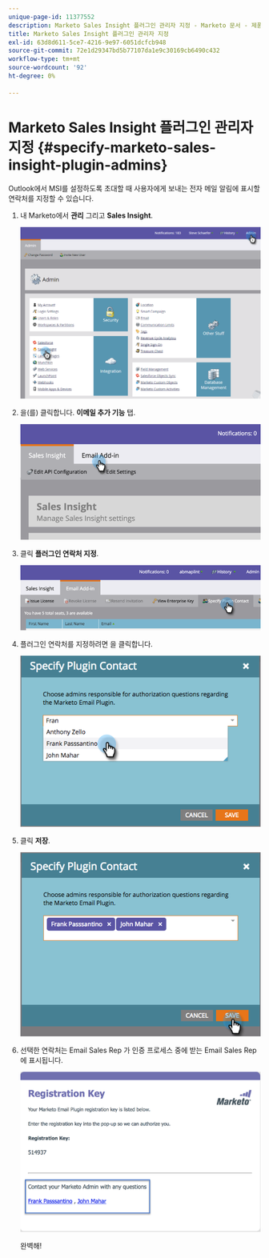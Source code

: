 ```yaml
---
unique-page-id: 11377552
description: Marketo Sales Insight 플러그인 관리자 지정 - Marketo 문서 - 제품 설명서
title: Marketo Sales Insight 플러그인 관리자 지정
exl-id: 63d8d611-5ce7-4216-9e97-6051dcfcb948
source-git-commit: 72e1d29347bd5b77107da1e9c30169cb6490c432
workflow-type: tm+mt
source-wordcount: '92'
ht-degree: 0%

---
```


# Marketo Sales Insight 플러그인 관리자 지정 {#specify-marketo-sales-insight-plugin-admins}

Outlook에서 MSI를 설정하도록 초대할 때 사용자에게 보내는 전자 메일 알림에 표시할 연락처를 지정할 수 있습니다.

1. 내 Marketo에서 **관리** 그리고 **Sales Insight**.

   ![](assets/image2016-7-25-14-3a12-3a59.png)

1. 을(를) 클릭합니다. **이메일 추가 기능** 탭.

   ![](assets/image2016-7-25-14-3a2-3a53.png)

1. 클릭 **플러그인 연락처 지정**.

   ![](assets/image2016-7-25-14-3a7-3a27.png)

1. 플러그인 연락처를 지정하려면 을 클릭합니다.

   ![](assets/image2016-8-25-11-3a21-3a38.png)

1. 클릭 **저장**.

   ![](assets/image2016-8-25-11-3a17-3a7.png)

1. 선택한 연락처는 Email Sales Rep 가 인증 프로세스 중에 받는 Email Sales Rep에 표시됩니다.

   ![](assets/image2016-8-25-11-3a33-3a33.png)

   완벽해!
